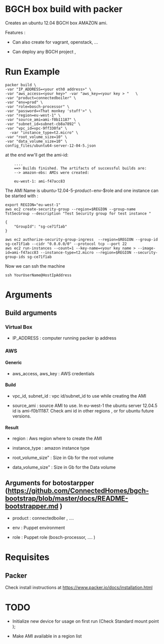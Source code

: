 # BGCH box build with packer 

Creates an ubuntu 12.04 BGCH box AMAZON ami. 

Features :

* Can also create for  vagrant, openstack, ... 

* Can deploy any BGCH project , 

# Run Example 

	packer build \ 
  	-var "IP_ADDRESS=<your eth0 address>" \ 
  	-var "aws_access=<your key>" -var "aws_key=<your key > "   \ 
  	-var "product=connectedboiler" \
  	-var "env=prod" \
  	-var "role=bosch-processor" \
  	-var "password=<That monkey 'stuff'>" \
  	-var "region=eu-west-1" \
  	-var "source_ami=ami-f0b11187" \
  	-var "subnet_id=subnet-cb8a7892" \
  	-var "vpc_id=vpc-9ff330fa" \
	  -var "instance_type=t2.micro" \
  	-var "root_volume_size=10" \
  	-var "data_volume_size=10" \
  	config_files/ubuntu64-server-12-04-5.json

at the end ww'll get the ami-id:

		....
		==> Builds finished. The artifacts of successful builds are:
		--> amazon-ebs: AMIs were created:
		
		eu-west-1: ami-f47acc83


The AMI Name is  ubuntu-12.04-5-$product-$env-$role and one instance can be started with :

	export REGION="eu-west-1"
	aws ec2 create-security-group --region=$REGION --group-name TstSecGroup --description "Test Security group for test instance " 

	{
    	"GroupId": "sg-ce71f1ab"
	}

	aws ec2 authorize-security-group-ingress  --region=$REGION --group-id sg-ce71f1ab --cidr "0.0.0.0/0" --protocol tcp --port 22
	aws ec2 run-instances --count=1 --key-name=<your key name > --image-id=ami-f47acc83 --instance-type=t2.micro --region=$REGION --security-group-ids sg-ce71f1ab

Now we can ssh the machine 

	ssh YourUserName@HostIpAddress

# Arguments 

## Build arguments 

### Virtual Box 

* IP_ADDRESS : computer running packer ip address 

### AWS 

#### Generic 

* aws_access, aws_key : AWS credentials 

#### Build 

* vpc_id, subnet_id : vpc id/subnet_id to use while creating the AMI 

* source_ami : source AMI to use. In eu-west-1 the ubuntu server 12.04.5 id is ami-f0b11187. Check ami id in other regions , or for ubuntu future versions. 

#### Result 

* region :  Aws region where to create the AMI 

* instance_type : amazon instance type 

* root_volume_size"  : Size in Gb for the root volume

* data_volume_size"   : Size in Gb for the Data  volume

## Arguments for botostarpper  (https://github.com/ConnectedHomes/bgch-bootstrap/blob/master/docs/README-bootstrapper.md )

* product   :  connectedboiler , ....

* env :  Puppet environment

* role :  Puppet role (bosch-processor, .... )

# Requisites

## Packer 

Check install instructions at https://www.packer.io/docs/installation.html

# TODO

* Initialize new device for usage on first run  (Check Standard mount point );

* Make AMI available in a region list 
